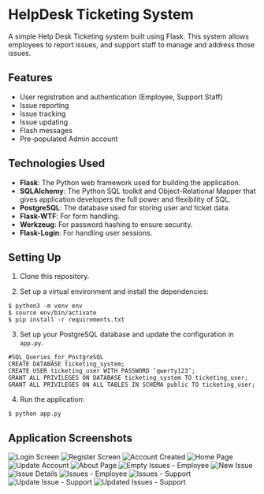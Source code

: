 # HelpDesk Ticketing System

A simple Help Desk Ticketing system built using Flask. This system allows employees to report issues, and support staff to manage and address those issues.

## Features

- User registration and authentication (Employee, Support Staff)
- Issue reporting
- Issue tracking
- Issue updating
- Flash messages
- Pre-populated Admin account

## Technologies Used

- **Flask**: The Python web framework used for building the application.
- **SQLAlchemy**: The Python SQL toolkit and Object-Relational Mapper that gives application developers the full power and flexibility of SQL.
- **PostgreSQL**: The database used for storing user and ticket data.
- **Flask-WTF**: For form handling.
- **Werkzeug**: For password hashing to ensure security.
- **Flask-Login**: For handling user sessions.

## Setting Up

1. Clone this repository.

2. Set up a virtual environment and install the dependencies:

<pre><code>$ python3 -m venv env
$ source env/bin/activate
$ pip install -r requirements.txt
</code></pre>

3. Set up your PostgreSQL database and update the configuration in `app.py`.

<pre><code>#SQL_Queries_for_PostgreSQL
CREATE DATABASE ticketing_system;
CREATE USER ticketing_user WITH PASSWORD ‘qwerty123’;
GRANT ALL PRIVILEGES ON DATABASE ticketing_system TO ticketing_user;
GRANT ALL PRIVILEGES ON ALL TABLES IN SCHEMA public TO ticketing_user;</code></pre>

4. Run the application:

<pre><code>$ python app.py
</code></pre>

## Application Screenshots

![Login Screen](/pictures/1_login.png)
![Register Screen](/pictures/2_register.png)
![Account Created](/pictures/3_account_created.png)
![Home Page](/pictures/4_home.png)
![Update Account](/pictures/5_update_account.png)
![About Page](/pictures/6_about.png)
![Empty Issues - Employee](/pictures/7_my_issues_empty.png)
![New Issue](/pictures/8_new_issue.png)
![Issue Details](/pictures/9_issue_details.png)
![Issues - Employee](/pictures/10_my_issues.png)
![Issues - Support](/pictures/11_all_issues_admin.png)
![Update Issue - Support](/pictures/12_admin_update_issue.png)
![Updated Issues - Support](/pictures/13_updated_issues.png)
